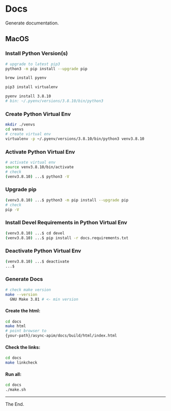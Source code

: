 # Docs

Generate documentation.

## MacOS
### Install Python Version(s)

````bash
# upgrade to latest pip3
python3 -m pip install --upgrade pip

brew install pyenv

pip3 install virtualenv

pyenv install 3.8.10
# bin: ~/.pyenv/versions/3.8.10/bin/python3

````

### Create Python Virtual Env

````bash
mkdir ./venvs
cd venvs
# create virtual env
virtualenv -p ~/.pyenv/versions/3.8.10/bin/python3 venv3.8.10
````

### Activate Python Virtual Env

````bash
# activate virtual env
source venv3.8.10/bin/activate
# check
(venv3.8.10) ...$ python3 -V
````

### Upgrade pip
````bash
(venv3.8.10) ...$ python3 -m pip install --upgrade pip
# check
pip -V
````
### Install Devel Requirements in Python Virtual Env
````bash
(venv3.8.10) ...$ cd devel
(venv3.8.10) ...$ pip install -r docs.requirements.txt
````

### Deactivate Python Virtual Env
````bash
(venv3.8.10) ...$ deactivate
...$
````

### Generate Docs
````bash
# check make version
make --version
  GNU Make 3.81 # <- min version
````

#### Create the html:
````bash
cd docs
make html
# point browser to
{your-path}/async-apim/docs/build/html/index.html
````

#### Check the links:
````bash
cd docs
make linkcheck
````

#### Run all:
````bash
cd docs
./make.sh
````

---
The End.
